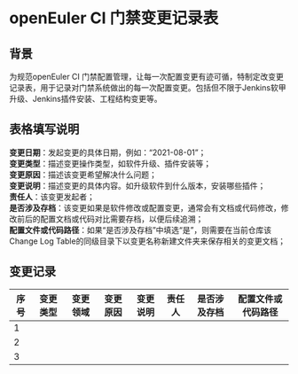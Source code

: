 # openEuler CI 门禁变更记录表

## 背景
为规范openEuler CI 门禁配置管理，让每一次配置变更有迹可循，特制定改变更记录表，用于记录对门禁系统做出的每一次配置变更。包括但不限于Jenkins软甲升级、Jenkins插件安装、工程结构变更等。
	

## 表格填写说明

**变更日期**：发起变更的具体日期，例如：“2021-08-01”；  
**变更类型**：描述变更操作类型，如软件升级、插件安装等；  
**变更原因**：描述该变更希望解决什么问题；  
**变更说明**：描述变更的具体内容。如升级软件到什么版本，安装哪些插件；  
**责任人**：该变更发起者；  
**是否涉及存档**：该变更如果是软件修改或配置变更，通常会有文档或代码修改，修改前后的配置文档或代码对比需要存档，以便后续追溯；  
**配置文件或代码路径**：如果“是否涉及存档”中填选“是”，则需要在当前仓库该Change Log Table的同级目录下以变更名称新建文件夹来保存相关的变更文档；  

## 变更记录

|序号|变更类型|变更领域|变更原因|变更说明|责任人|是否涉及存档|配置文件或代码路径|
|--|--|--|--|--|--|--|--|
| 1 |  |  |  |  |  |
| 2 |  |  |  |  |  |
| 3 |  |  |  |  |  |
